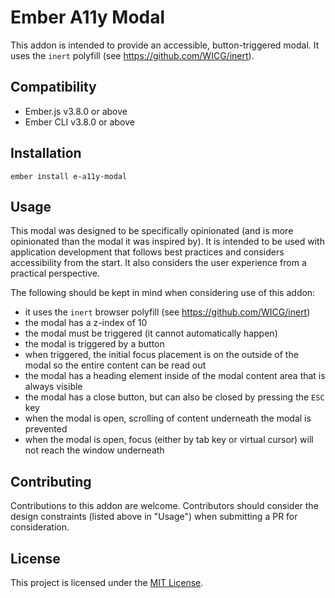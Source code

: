 # Ember A11y Modal

This addon is intended to provide an accessible, button-triggered modal. It uses the `inert` polyfill (see https://github.com/WICG/inert).

## Compatibility

* Ember.js v3.8.0 or above
* Ember CLI v3.8.0 or above

## Installation

```
ember install e-a11y-modal
```

## Usage

This modal was designed to be specifically opinionated (and is more opinionated than the modal it was inspired by). It is intended to be used with application development that follows best practices and considers accessibility from the start. It also considers the user experience from a practical perspective.

The following should be kept in mind when considering use of this addon:

* it uses the `inert` browser polyfill (see https://github.com/WICG/inert)
* the modal has a z-index of 10
* the modal must be triggered (it cannot automatically happen)
* the modal is triggered by a button
* when triggered, the initial focus placement is on the outside of the modal so the entire content can be read out
* the modal has a heading element inside of the modal content area that is always visible
* the modal has a close button, but can also be closed by pressing the `ESC` key
* when the modal is open, scrolling of content underneath the modal is prevented
* when the modal is open, focus (either by tab key or virtual cursor) will not reach the window underneath

## Contributing

Contributions to this addon are welcome. Contributors should consider the design constraints (listed above in "Usage") when submitting a PR for consideration.

## License

This project is licensed under the [MIT License](LICENSE.md).

